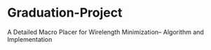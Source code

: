 # Graduation-Project
A Detailed Macro Placer for Wirelength Minimization– Algorithm and Implementation
